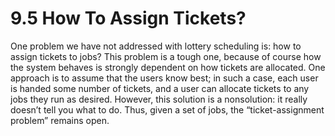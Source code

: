 # 9.5 How To Assign Tickets?  

One problem we have not addressed with lottery scheduling is: how to assign tickets to jobs? This problem is a tough one, because of course how the system behaves is strongly dependent on how tickets are allocated. One approach is to assume that the users know best; in such a case, each user is handed some number of tickets, and a user can allocate tickets to any jobs they run as desired. However, this solution is a nonsolution: it really doesn’t tell you what to do. Thus, given a set of jobs, the “ticket-assignment problem” remains open.  

